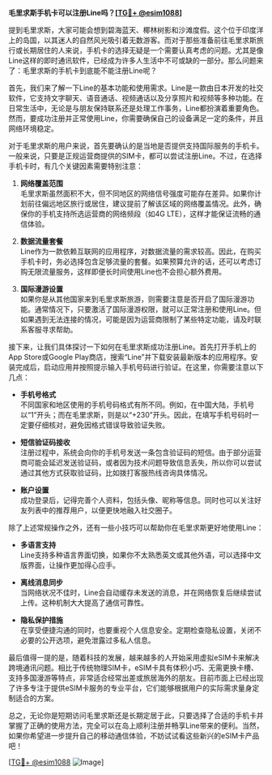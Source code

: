 **毛里求斯手机卡可以注册Line吗？[[TG💪+ @esim1088](https://t.me/s/esim1088)]**

提到毛里求斯，大家可能会想到碧海蓝天、椰林树影和沙滩度假。这个位于印度洋上的岛国，以其迷人的自然风光吸引着无数游客。而对于那些准备前往毛里求斯旅行或长期居住的人来说，手机卡的选择无疑是一个需要认真考虑的问题。尤其是像Line这样的即时通讯软件，已经成为许多人生活中不可或缺的一部分。那么问题来了：毛里求斯的手机卡到底能不能注册Line呢？

首先，我们来了解一下Line的基本功能和使用需求。Line是一款由日本开发的社交软件，它支持文字聊天、语音通话、视频通话以及分享照片和视频等多种功能。在日常生活中，无论是与朋友保持联系还是处理工作事务，Line都扮演着重要角色。然而，要成功注册并正常使用Line，你需要确保自己的设备满足一定的条件，并且网络环境稳定。

对于毛里求斯的用户来说，首先要确认的是当地是否提供支持国际服务的手机卡。一般来说，只要是正规运营商提供的SIM卡，都可以尝试注册Line。不过，在选择手机卡时，有几个关键因素需要特别注意：

1. **网络覆盖范围**  
   毛里求斯虽然面积不大，但不同地区的网络信号强度可能存在差异。如果你计划前往偏远地区旅行或居住，建议提前了解该区域的网络覆盖情况。此外，确保你的手机支持所选运营商的网络频段（如4G LTE），这样才能保证流畅的通信体验。

2. **数据流量套餐**  
   Line作为一款依赖互联网的应用程序，对数据流量的需求较高。因此，在购买手机卡时，务必选择包含足够流量的套餐。如果预算允许的话，还可以考虑订购无限流量服务，这样即便长时间使用Line也不会担心额外费用。

3. **国际漫游设置**  
   如果你是从其他国家来到毛里求斯旅游，则需要注意是否开启了国际漫游功能。通常情况下，只要激活了国际漫游权限，就可以正常注册和使用Line。但如果遇到无法连接的情况，可能是因为运营商限制了某些特定功能，请及时联系客服寻求帮助。

接下来，让我们具体探讨一下如何在毛里求斯成功注册Line。首先打开手机上的App Store或Google Play商店，搜索“Line”并下载安装最新版本的应用程序。安装完成后，启动应用并按照提示输入手机号码进行验证。在这里，你需要注意以下几点：

- **手机号格式**  
  不同国家和地区使用的手机号码格式有所不同。例如，在中国大陆，手机号以“1”开头；而在毛里求斯，则是以“+230”开头。因此，在填写手机号码时一定要仔细核对，避免因格式错误导致验证失败。

- **短信验证码接收**  
  注册过程中，系统会向你的手机号发送一条包含验证码的短信。由于部分运营商可能会延迟发送验证码，或者因为技术问题导致信息丢失，所以你可以尝试通过其他方式获取验证码，比如拨打客服热线咨询具体情况。

- **账户设置**  
  成功登录后，记得完善个人资料，包括头像、昵称等信息。同时也可以关注好友列表中的推荐用户，以便更快地融入社交圈子。

除了上述常规操作之外，还有一些小技巧可以帮助你在毛里求斯更好地使用Line：

- **多语言支持**  
  Line支持多种语言界面切换，如果你不太熟悉英文或其他外语，可以选择中文版界面，让操作更加得心应手。

- **离线消息同步**  
  当网络状况不佳时，Line会自动缓存未发送的消息，并在网络恢复后继续尝试上传。这种机制大大提高了通信可靠性。

- **隐私保护措施**  
  在享受便捷沟通的同时，也要重视个人信息安全。定期检查隐私设置，关闭不必要的公开选项，避免泄露过多私人信息。

最后值得一提的是，随着科技的发展，越来越多的人开始采用虚拟eSIM卡来解决跨境通讯问题。相比于传统物理SIM卡，eSIM卡具有体积小巧、无需更换卡槽、支持多国漫游等特点，非常适合经常出差或旅居海外的朋友。目前市面上已经出现了许多专注于提供eSIM卡服务的专业平台，它们能够根据用户的实际需求量身定制适合的方案。

总之，无论你是短期访问毛里求斯还是长期定居于此，只要选择了合适的手机卡并掌握了正确的使用方法，完全可以在岛上顺利注册并畅享Line带来的便利。当然，如果你希望进一步提升自己的移动通信体验，不妨试试看这些新兴的eSIM卡产品吧！

[[TG💪+ @esim1088](https://t.me/s/esim1088) ![Image](https://i.postimg.cc/4NQfJmqS/Snipaste-2025-05-13-00-14-12.png)]